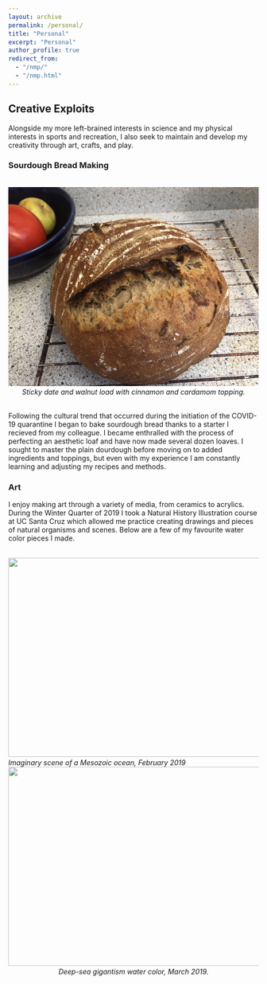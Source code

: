 ```yaml
---
layout: archive
permalink: /personal/
title: "Personal"
excerpt: "Personal"
author_profile: true
redirect_from: 
  - "/nmp/"
  - "/nmp.html"
---
```


## Creative Exploits

Alongside my more left-brained interests in science and my physical interests in sports and recreation, I also seek to maintain and develop my creativity through art, crafts, and play.

### Sourdough Bread Making
<br>
<center>
    <div>
        <img src="/images/bread.jpg" width="600" height="400"/>
    </div>
    <i>Sticky date and walnut load with cinnamon and cardamom topping.</i>

</center>
<br>
    
Following the cultural trend that occurred during the initiation of the COVID-19 quarantine I began to bake sourdough bread thanks to a starter I recieved from my colleague. I became enthralled with the process of perfecting an aesthetic loaf and have now made several dozen loaves. I sought to master the plain dourdough before moving on to added ingredients and toppings, but even with my experience I am constantly learning and adjusting my recipes and methods. 



### Art

I enjoy making art through a variety of media, from ceramics to acrylics. During the Winter Quarter of 2019 I took a Natural History Illustration course at UC Santa Cruz which allowed me practice creating drawings and pieces of natural organisms and scenes. Below are a few of my favourite water color pieces I made.


<br>
<center>
    <div>
        <img src="/images/Dante_jurassic_ocean080.jpg" width="600" height="400"/>
    </div>
</center>
    <i>Imaginary scene of a Mesozoic ocean, February 2019</i>

<br>

<center>
    <div>
    <img src="/images/Dante_deep_sea_gigantism.jpg" width="600" height="400"/>
    </div>
            <i>Deep-sea gigantism water color, March 2019.</i>

</center>
